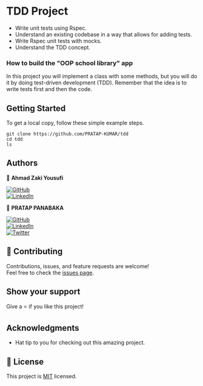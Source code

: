 # TDD Project
- Write unit tests using Rspec.
- Understand an existing codebase in a way that allows for adding tests.
- Write Rspec unit tests with mocks.
- Understand the TDD concept.

### How to build the "OOP school library" app
In this project you will implement a class with some methods, but you will do it by doing test-driven development (TDD). Remember that the idea is to write tests first and then the code.

## Getting Started

To get a local copy, follow these simple example steps.

````
git clone https://github.com/PRATAP-KUMAR/tdd
cd tdd
ls
````

## Authors

👤 **Ahmad Zaki Yousufi**

[![GitHub](https://img.shields.io/badge/github-%23121011.svg?style=for-the-badge&logo=github&logoColor=white)](https://github.com/zakiyousufi)  
[![LinkedIn](https://img.shields.io/badge/linkedin-%230077B5.svg?style=for-the-badge&logo=linkedin&logoColor=white)](https://www.linkedin.com/in/zakiyousufi/)

👤 **PRATAP PANABAKA**

[![GitHub](https://img.shields.io/badge/github-%23121011.svg?style=for-the-badge&logo=github&logoColor=white)](https://github.com/PRATAP-KUMAR)  
[![LinkedIn](https://img.shields.io/badge/linkedin-%230077B5.svg?style=for-the-badge&logo=linkedin&logoColor=white)](https://www.linkedin.com/in/pratap-kumar-panabaka-755489236/)  
[![Twitter](https://img.shields.io/badge/Twitter-%231DA1F2.svg?style=for-the-badge&logo=Twitter&logoColor=white)](https://twitter.com/PRATAP_TWT)

## 🤝 Contributing

Contributions, issues, and feature requests are welcome!  
Feel free to check the [issues page](../../issues/).

## Show your support

Give a ⭐️ if you like this project!

## Acknowledgments

- Hat tip to you for checking out this amazing project.

## 📝 License

This project is [MIT](./MIT.md) licensed.
